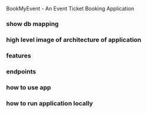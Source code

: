 BookMyEvent - An Event Ticket Booking Application

### show db mapping
### high level image of architecture of application
### features
### endpoints
### how to use app
### how to run application locally 

